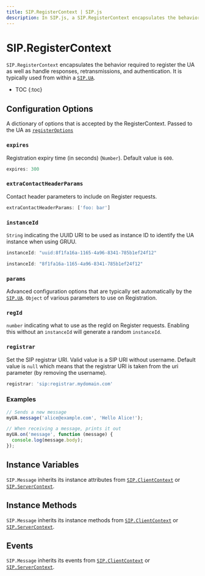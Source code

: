 ```yaml
---
title: SIP.RegisterContext | SIP.js
description: In SIP.js, a SIP.RegisterContext encapsulates the behavior required to register the UA as well as handle responses, retransmissions, and authentication.
---
```

# SIP.RegisterContext

`SIP.RegisterContext` encapsulates the behavior required to register the UA as well as handle responses, retransmissions, and authentication. It is typically used from within a [`SIP.UA`](../UA).

* TOC
{:toc}

## Configuration Options

A dictionary of options that is accepted by the RegisterContext. Passed to the UA as [`registerOptions`](../ua_configuration_parameters#registeroptions)

### `expires`
Registration expiry time (in seconds) (`Number`). Default value is `600`.

~~~ javascript
expires: 300
~~~

### `extraContactHeaderParams`
Contact header parameters to include on Register requests.

~~~ javascript
extraContactHeaderParams: ['foo: bar']
~~~

### `instanceId`
`String` indicating the UUID URI to be used as instance ID to identify the UA instance when using GRUU.

~~~ javascript
instanceId: "uuid:8f1fa16a-1165-4a96-8341-785b1ef24f12"
~~~

~~~ javascript
instanceId: "8f1fa16a-1165-4a96-8341-785b1ef24f12"
~~~

### `params`
Advanced configuration options that are typically set automatically by the [`SIP.UA`](../ua). `Object` of various parameters to use on Registration.

### `regId`
`number` indicating what to use as the regId on Register requests. Enabling this without an `instanceId` will generate a random `instanceId`.

### `registrar`
Set the SIP registrar URI. Valid value is a SIP URI without username. Default value is `null` which means that the registrar URI is taken from the uri parameter (by removing the username).

~~~ javascript
registrar: 'sip:registrar.mydomain.com'
~~~

### Examples

~~~ javascript
// Sends a new message
myUA.message('alice@example.com', 'Hello Alice!');
~~~

~~~ javascript
// When receiving a message, prints it out
myUA.on('message', function (message) {
  console.log(message.body);
});
~~~

## Instance Variables

`SIP.Message` inherits its instance attributes from [`SIP.ClientContext`](../context/client/) or [`SIP.ServerContext`](../context/server/).

## Instance Methods

`SIP.Message` inherits its instance methods from [`SIP.ClientContext`](../context/client/) or [`SIP.ServerContext`](../context/server/).

## Events

`SIP.Message` inherits its events from [`SIP.ClientContext`](../context/client/) or [`SIP.ServerContext`](../context/server/).

<!--

### `message(options)` *(Client Only)*

Send this MESSAGE.

#### Parameters

Name                  | Type               | Description
----------------------|--------------------|--------------
`options`             |`Object`            |Optional `Object` with extra parameters (see below).
`options.extraHeaders`|`Array` of `Strings`|Extra SIP headers for the request.

#### Returns

Type | Description
-----|-------------
`SIP.Message`| This Message

-->
